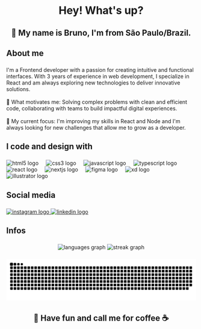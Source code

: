 <h1 align="center">Hey! What's up?</h1>

###

<h2 align="center">👋 My name is Bruno, I'm from São Paulo/Brazil.</h2>

###

<h2 align="left">About me</h2>

###

<p align="left">I'm a Frontend developer  with a passion for creating intuitive and functional interfaces. With 3 years of experience in web development, I specialize in React and am always exploring new technologies to deliver innovative solutions.<br><br>🚀 What motivates me: Solving complex problems with clean and efficient code, collaborating with teams to build impactful digital experiences.<br><br>🎯 My current focus: I'm improving my skills in React and Node and I'm always looking for new challenges that allow me to grow as a developer.</p>

###

<h2 align="left">I code and design with</h2>

###

<div align="left">
  <img src="https://cdn.jsdelivr.net/gh/devicons/devicon/icons/html5/html5-original.svg" height="40" alt="html5 logo"  />
  <img width="12" />
  <img src="https://cdn.jsdelivr.net/gh/devicons/devicon/icons/css3/css3-original.svg" height="40" alt="css3 logo"  />
  <img width="12" />
  <img src="https://cdn.jsdelivr.net/gh/devicons/devicon/icons/javascript/javascript-original.svg" height="40" alt="javascript logo"  />
  <img width="12" />
  <img src="https://cdn.jsdelivr.net/gh/devicons/devicon/icons/typescript/typescript-original.svg" height="40" alt="typescript logo"  />
  <img width="12" />
  <img src="https://cdn.jsdelivr.net/gh/devicons/devicon/icons/react/react-original.svg" height="40" alt="react logo"  />
  <img width="12" />
  <img src="https://cdn.jsdelivr.net/gh/devicons/devicon/icons/nextjs/nextjs-original.svg" height="40" alt="nextjs logo"  />
  <img width="12" />
  <img src="https://cdn.jsdelivr.net/gh/devicons/devicon/icons/figma/figma-original.svg" height="40" alt="figma logo"  />
  <img width="12" />
  <img src="https://cdn.jsdelivr.net/gh/devicons/devicon/icons/xd/xd-plain.svg" height="40" alt="xd logo"  />
  <img width="12" />
  <img src="https://cdn.jsdelivr.net/gh/devicons/devicon/icons/illustrator/illustrator-plain.svg" height="40" alt="illustrator logo"  />
</div>

###

<h2 align="left">Social media</h2>

###

<div align="left">
  <a href="https://www.instagram.com/brunochapul/" target="_blank">
    <img src="https://raw.githubusercontent.com/maurodesouza/profile-readme-generator/master/src/assets/icons/social/instagram/default.svg" width="52" height="40" alt="instagram logo"  />
  </a>
  <a href="https://www.linkedin.com/in/bruno-chapul/" target="_blank">
    <img src="https://raw.githubusercontent.com/maurodesouza/profile-readme-generator/master/src/assets/icons/social/linkedin/default.svg" width="52" height="40" alt="linkedin logo"  />
  </a>
</div>

###

<h2 align="left">Infos</h2>

###

<div align="center">
  <img src="https://github-readme-stats.vercel.app/api/top-langs?username=BrunoChapul&locale=en&hide_title=false&layout=compact&card_width=320&langs_count=5&theme=dracula&hide_border=true&order=2" height="150" alt="languages graph"  />
  <img src="https://streak-stats.demolab.com?user=BrunoChapul&locale=en&mode=weekly&theme=dracula&hide_border=true&border_radius=5&order=3" height="150" alt="streak graph"  />
</div>

###

<p align="center"></p>

###

<img src="https://raw.githubusercontent.com/BrunoChapul/BrunoChapul/output/snake.svg" alt="Snake animation" />

###

<h2 align="center">🤪 Have fun and call me for coffee ☕</h2>

###
